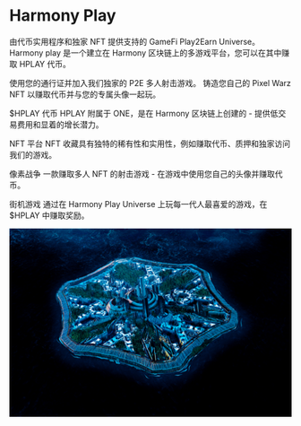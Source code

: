 # Harmony Play

由代币实用程序和独家 NFT 提供支持的 GameFi Play2Earn Universe。
Harmony play 是一个建立在 Harmony 区块链上的多游戏平台，您可以在其中赚取 HPLAY 代币。

使用您的通行证并加入我们独家的 P2E 多人射击游戏。 铸造您自己的 Pixel Warz NFT 以赚取代币并与您的专属头像一起玩。

$HPLAY 代币
HPLAY 附属于 ONE，是在 Harmony 区块链上创建的 - 提供低交易费用和显着的增长潜力。

NFT 平台
NFT 收藏具有独特的稀有性和实用性，例如赚取代币、质押和独家访问我们的游戏。

像素战争
一款赚取多人 NFT 的射击游戏 - 在游戏中使用您自己的头像并赚取代币。

街机游戏
通过在 Harmony Play Universe 上玩每一代人最喜爱的游戏，在 $HPLAY 中赚取奖励。



![harmonyplay-dapp-games-harmony-image2_10ddb60e3171843b044a9f7bf407ee91](harmonyplay-dapp-games-harmony-image2_10ddb60e3171843b044a9f7bf407ee91.png)
